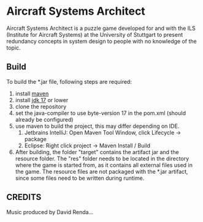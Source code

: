 # Aircraft Systems Architect
Aircraft Systems Architect is a puzzle game developed for and with the ILS (Institute for Aircraft Systems) at the University of Stuttgart
to present redundancy concepts in system design to people with no knowledge of 
the topic.

## Build
To build the *.jar file, following steps are required:

1. install [maven](https://maven.apache.org/download.cgi)
2. install [jdk 17](https://www.oracle.com/java/technologies/javase/jdk17-archive-downloads.html) or lower
3. clone the repository
4. set the java-compiler to use byte-version 17 in the pom.xml (should already be configured)
5. use maven to build the project, this may differ depending on IDE.
   1. Jetbrains IntelliJ: Open Maven Tool Window, click Lifecycle -> package
   2. Eclipse: Right click project -> Maven Install / Build
6. After building, the folder "target" contains the artifact jar and the resource folder.
   The "res" folder needs to be located in the directory where the game is started from, as
   it contains all external files used in the game. The resource files are not packaged
   with the *.jar artifact, since some files need to be written during runtime.

## CREDITS
Music produced by David Renda...

